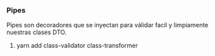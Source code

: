 ### Pipes

Pipes son decoradores que se inyectan para válidar facil y limpiamente nuestras clases DTO.

1. yarn add class-validator class-transformer
